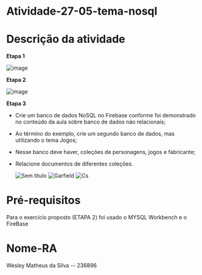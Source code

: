 # Atividade-27-05-tema-nosql

# Descrição da atividade

**Etapa 1**

![image](https://github.com/Weslethai/atividade-27-05-tema-nosql/assets/165031332/01c25e64-5a2b-4fb4-b524-e49bb07d2f50)

**Etapa 2**

![image](https://github.com/Weslethai/atividade-27-05-tema-nosql/assets/165031332/dde7762b-9f6d-47ba-b0d2-60b7271623ba)

**Etapa 3️**

- Crie um banco de dados NoSQL no Firebase conforme foi demonstrado no conteúdo da aula sobre banco de dados não relacionais;
- Ao término do exemplo, crie um segundo banco de dados, mas utilizando o tema Jogos;
- Nesse banco deve haver, coleções de personagens, jogos e fabricante;
- Relacione documentos de diferentes coleções.
  
  ![Sem título](https://github.com/Weslethai/atividade-27-05-tema-nosql/assets/165031332/97a0fbdd-5a8d-4b57-a68c-c56fac62aaa7)
  ![Garfield](https://github.com/Weslethai/atividade-27-05-tema-nosql/assets/165031332/cd9211c1-d1f3-4b70-adf5-d6617b5f918f)
  ![Cs](https://github.com/Weslethai/atividade-27-05-tema-nosql/assets/165031332/c7194e13-7d61-4804-974a-8d6691066282)

 
# Pré-requisitos 

Para o exercício proposto (ETAPA 2) foi usado o MYSQL Workbench e o FireBase

# Nome-RA 

Wesley Matheus da Silva -- 236896
